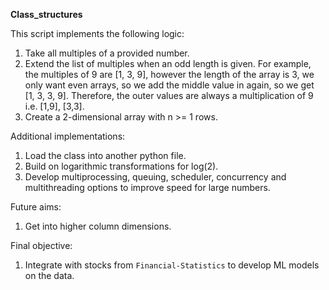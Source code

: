**Class_structures**

This script implements the following logic:
1. Take all multiples of a provided number.
2. Extend the list of multiples when an odd length is given. For example, the multiples of 9 are [1, 3, 9], however the length of the array is 3, we only want even arrays, so we add the middle value in again, so we get [1, 3, 3, 9]. Therefore, the outer values are always a multiplication of 9 i.e. [1,9], [3,3].
3. Create a 2-dimensional array with n >= 1 rows.

Additional implementations:
1. Load the class into another python file. 
2. Build on logarithmic transformations for log(2).
3. Develop multiprocessing, queuing, scheduler, concurrency and multithreading options to improve speed for large numbers.

Future aims:
1. Get into higher column dimensions.


Final objective:
1. Integrate with stocks from `Financial-Statistics` to develop ML models on the data.
